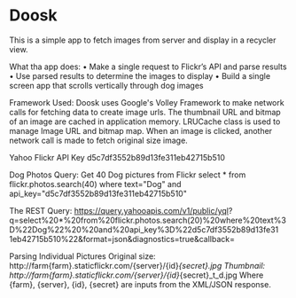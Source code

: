 # Doosk

This is a simple app to fetch images from server and display in a recycler view.

What tha app does:
• Make a single request to Flickr’s API and parse results
• Use parsed results to determine the images to display
• Build a single screen app that scrolls vertically through dog images

Framework Used:
Doosk uses Google's Volley Framework to make network calls for fetching data to create image urls. The thumbnail URL and bitmap of an
image are cached in application memory. LRUCache class is used to manage Image URL and bitmap map. When an image is clicked, another 
network call is made to fetch original size image.

Yahoo Flickr API Key
d5c7df3552b89d13fe311eb42715b510

Dog Photos Query:
Get 40 Dog pictures from Flickr
select * from flickr.photos.search(40) where text="Dog" and
api_key="d5c7df3552b89d13fe311eb42715b510"

The REST Query:
https://query.yahooapis.com/v1/public/yql?
q=select%20*%20from%20flickr.photos.search(20)%20where%20text%3
D%22Dog%22%20%20and%20api_key%3D%22d5c7df3552b89d13fe31
1eb42715b510%22&format=json&diagnostics=true&callback=

Parsing Individual Pictures
Original size:
http://farm{farm}.staticflickr.com/{server}/{id}_{secret}.jpg
Thumbnail:
http://farm{farm}.staticflickr.com/{server}/{id}_{secret}_t_d.jpg
Where {farm}, {server}, {id}, {secret} are inputs from the XML/JSON
response.
